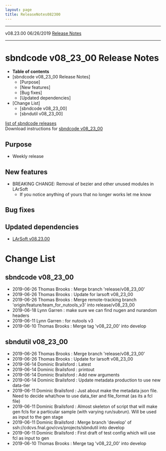 ```yaml
---
layout: page
title: ReleaseNotes082300
---
```


  ----------- ------------ -- -- ------------------------------------------------------
  v08.23.00   06/26/2019         [Release Notes](ReleaseNotes082300.html)
  ----------- ------------ -- -- ------------------------------------------------------



sbndcode v08\_23\_00 Release Notes
======================================================================================

-   **Table of contents**
-   [sbndcode v08\_23\_00 Release
    Notes]
    -   [Purpose]
    -   [New features]
    -   [Bug fixes]
    -   [Updated dependencies]
-   [Change List]
    -   [sbndcode v08\_23\_00]
    -   [sbndutil v08\_23\_00]

[list of sbndcode
releases](List_of_SBND_code_releases.html)\
Download instructions for [sbndcode
v08\_23\_00](http://scisoft.fnal.gov/scisoft/bundles/sbnd/v08_23_00/sbndcode-v08_23_00.html)



Purpose
----------------------------------

-   Weekly release



New features
--------------------------------------------

-   BREAKING CHANGE: Removal of bezier and other unused modules in
    LArSoft
    -   If you notice anything of yours that no longer works let me know



Bug fixes
--------------------------------------



Updated dependencies
------------------------------------------------------------

-   [LArSoft
    v08.23.00](https://cdcvs.fnal.gov/redmine/projects/larsoft/wiki/ReleaseNotes082300)



Change List
==========================================



sbndcode v08\_23\_00
----------------------------------------------------------

-   2019-06-26 Thomas Brooks : Merge branch \'release/v08\_23\_00\'
-   2019-06-26 Thomas Brooks : Update for larsoft v08\_23\_00
-   2019-06-26 Thomas Brooks : Merge remote-tracking branch
    \'origin/feature/team\_for\_nutools\_v3\' into release/v08\_23\_00
-   2019-06-18 Lynn Garren : make sure we can find nugen and nurandom
    headers
-   2019-06-11 Lynn Garren : for nutools v3
-   2019-06-10 Thomas Brooks : Merge tag \'v08\_22\_00\' into develop



sbndutil v08\_23\_00
----------------------------------------------------------

-   2019-06-26 Thomas Brooks : Merge branch \'release/v08\_23\_00\'
-   2019-06-26 Thomas Brooks : Update for larsoft v08\_23\_00
-   2019-06-14 Dominic Brailsford : Latest
-   2019-06-14 Dominic Brailsford : printout
-   2019-06-14 Dominic Brailsford : Add new arguments
-   2019-06-14 Dominic Brailsford : Update metadata production to use
    new data-tier
-   2019-06-11 Dominic Brailsford : Just about make the metadata json
    file. Need to decide what/how to use data\_tier and file\_format (as
    its a fcl file)
-   2019-06-11 Dominic Brailsford : Almost skeleton of script that will
    make gen fcls for a particular sample (with varying run/subrun).
    Will be used as input to the gen stage
-   2019-06-11 Dominic Brailsford : Merge branch \'develop\' of
    ssh://cdcvs.fnal.gov/cvs/projects/sbndutil into develop
-   2019-06-11 Dominic Brailsford : First draft of test config which
    will use fcl as input to gen
-   2019-06-10 Thomas Brooks : Merge tag \'v08\_22\_00\' into develop
